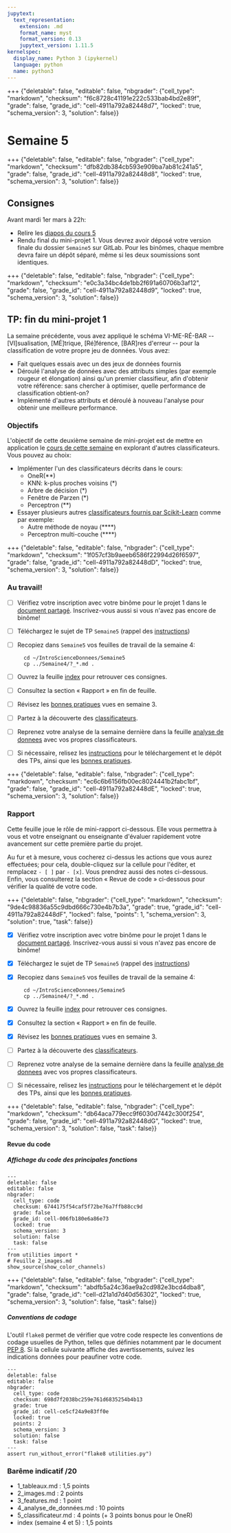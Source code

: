 ```yaml
---
jupytext:
  text_representation:
    extension: .md
    format_name: myst
    format_version: 0.13
    jupytext_version: 1.11.5
kernelspec:
  display_name: Python 3 (ipykernel)
  language: python
  name: python3
---
```


+++ {"deletable": false, "editable": false, "nbgrader": {"cell_type": "markdown", "checksum": "f6c8728c41191e222c533bab4bd2e89f", "grade": false, "grade_id": "cell-4911a792a82448d7", "locked": true, "schema_version": 3, "solution": false}}

# Semaine 5

+++ {"deletable": false, "editable": false, "nbgrader": {"cell_type": "markdown", "checksum": "dfb82db384cb593e909ba7ab81c241a5", "grade": false, "grade_id": "cell-4911a792a82448d8", "locked": true, "schema_version": 3, "solution": false}}

## Consignes

Avant mardi 1er mars à 22h:
- Relire les [diapos du cours 5](CM5.md)
- Rendu final du mini-projet 1. Vous devrez avoir déposé votre version
  finale du dossier `Semaine5` sur GitLab. Pour les binômes, chaque
  membre devra faire un dépôt séparé, même si les deux soumissions
  sont identiques.

+++ {"deletable": false, "editable": false, "nbgrader": {"cell_type": "markdown", "checksum": "e0c3a34bc4de1bb2f691a60706b3af12", "grade": false, "grade_id": "cell-4911a792a82448d9", "locked": true, "schema_version": 3, "solution": false}}

## TP: fin du mini-projet 1

La semaine précédente, vous avez appliqué le schéma VI-ME-RÉ-BAR --
[VI]sualisation, [MÉ]trique, [Ré]férence, [BAR]res d'erreur -- pour la
classification de votre propre jeu de données. Vous avez:

- Fait quelques essais avec un des jeux de données fournis
- Déroulé l'analyse de données avec des attributs simples (par exemple
  rougeur et élongation) ainsi qu'un premier classifieur, afin
  d'obtenir votre référence: sans chercher à optimiser, quelle
  performance de classification obtient-on?
- Implémenté d'autres attributs et déroulé à nouveau l'analyse pour
  obtenir une meilleure performance.

### Objectifs

L'objectif de cette deuxième semaine de mini-projet est de mettre en
application le [cours de cette semaine](CM5.md) en explorant d'autres
classificateurs. Vous pouvez au choix:

- Implémenter l'un des classificateurs décrits dans le cours:
  - OneR(**)
  - KNN: k-plus proches voisins (*)
  - Arbre de décision (*)
  - Fenêtre de Parzen (*)
  - Perceptron (**)
- Essayer plusieurs autres [classificateurs fournis par Scikit-Learn](https://scikit-learn.org/stable/auto_examples/classification/plot_classifier_comparison.html) comme par exemple:
  - Autre méthode de noyau (****)
  - Perceptron multi-couche (****)

+++ {"deletable": false, "editable": false, "nbgrader": {"cell_type": "markdown", "checksum": "1f057cf3b9aeeb6586f22994d26f6597", "grade": false, "grade_id": "cell-4911a792a82448dD", "locked": true, "schema_version": 3, "solution": false}}

### Au travail!

- [ ] Vérifiez votre inscription avec votre binôme pour le projet 1
     dans le [document
     partagé](https://codimd.math.cnrs.fr/3f98v4-YT4CN2ktM6_g5lw?both).
     Inscrivez-vous aussi si vous n'avez pas encore de binôme!
- [ ] Téléchargez le sujet de TP `Semaine5` (rappel des
     [instructions](http://nicolas.thiery.name/Enseignement/IntroScienceDonnees/Devoirs/Semaine1/index.html#telechargement-et-depot-des-tps))
- [ ] Recopiez dans `Semaine5` vos feuilles de travail de la semaine 4:

        cd ~/IntroScienceDonnees/Semaine5
        cp ../Semaine4/?_*.md .

- [ ] Ouvrez la feuille [index](index.md) pour retrouver ces consignes.
- [ ] Consultez la section « Rapport » en fin de feuille.
- [ ] Révisez les [bonnes pratiques](../Semaine3/1_bonnes_pratiques.md)
	 vues en semaine 3.
- [ ] Partez à la découverte des [classificateurs](5_classificateurs.md).
- [ ] Reprenez votre analyse de la semaine dernière dans la feuille
     [analyse de donnees](4_analyse_de_donnees.md) avec vos propres
     classificateurs.


- [ ] Si nécessaire, relisez les
     [instructions](http://nicolas.thiery.name/Enseignement/IntroScienceDonnees/Students/Semaine1/index.html#telechargement-et-depot-des-tps)
     pour le téléchargement et le dépôt des TPs, ainsi que les 
	 [bonnes pratiques](http://nicolas.thiery.name/Enseignement/IntroScienceDonnees/Students/Semaine1/index.html#bonnes-pratiques).

+++ {"deletable": false, "editable": false, "nbgrader": {"cell_type": "markdown", "checksum": "ec6c6b6156fb00ec8024441b2fabc1bf", "grade": false, "grade_id": "cell-4911a792a82448dE", "locked": true, "schema_version": 3, "solution": false}}

### Rapport

Cette feuille joue le rôle de mini-rapport ci-dessous. Elle vous
permettra à vous et votre enseignant ou enseignante d'évaluer rapidement votre
avancement sur cette première partie du projet. 

Au fur et à mesure, vous cocherez ci-dessus les actions que vous aurez
effectuées; pour cela, double-cliquez sur la cellule pour l'éditer, et
remplacez `- [ ]` par `- [x]`. Vous prendrez aussi des notes
ci-dessous. Enfin, vous consulterez la section « Revue de code »
ci-dessous pour vérifier la qualité de votre code.

+++ {"deletable": false, "nbgrader": {"cell_type": "markdown", "checksum": "9de4c98836a55c9dbd666c730e4b7b3a", "grade": true, "grade_id": "cell-4911a792a82448dF", "locked": false, "points": 1, "schema_version": 3, "solution": true, "task": false}}

- [x] Vérifiez votre inscription avec votre binôme pour le projet 1
     dans le [document
     partagé](https://codimd.math.cnrs.fr/3f98v4-YT4CN2ktM6_g5lw?both).
     Inscrivez-vous aussi si vous n'avez pas encore de binôme!
- [x] Téléchargez le sujet de TP `Semaine5` (rappel des
     [instructions](http://nicolas.thiery.name/Enseignement/IntroScienceDonnees/Devoirs/Semaine1/index.html#telechargement-et-depot-des-tps))
- [x] Recopiez dans `Semaine5` vos feuilles de travail de la semaine 4:

        cd ~/IntroScienceDonnees/Semaine5
        cp ../Semaine4/?_*.md .

- [x] Ouvrez la feuille [index](index.md) pour retrouver ces consignes.
- [x] Consultez la section « Rapport » en fin de feuille.
- [x] Révisez les [bonnes pratiques](../Semaine3/1_bonnes_pratiques.md)
	 vues en semaine 3.
- [ ] Partez à la découverte des [classificateurs](5_classificateurs.md).
- [ ] Reprenez votre analyse de la semaine dernière dans la feuille
     [analyse de donnees](4_analyse_de_donnees.md) avec vos propres
     classificateurs.


- [ ] Si nécessaire, relisez les
     [instructions](http://nicolas.thiery.name/Enseignement/IntroScienceDonnees/Students/Semaine1/index.html#telechargement-et-depot-des-tps)
     pour le téléchargement et le dépôt des TPs, ainsi que les 
	 [bonnes pratiques](http://nicolas.thiery.name/Enseignement/IntroScienceDonnees/Students/Semaine1/index.html#bonnes-pratiques).

+++ {"deletable": false, "editable": false, "nbgrader": {"cell_type": "markdown", "checksum": "db64aca779ecc9f6030d7442c300f254", "grade": false, "grade_id": "cell-4911a792a82448dG", "locked": true, "schema_version": 3, "solution": false, "task": false}}

#### Revue du code

##### Affichage du code des principales fonctions

```{code-cell} ipython3
---
deletable: false
editable: false
nbgrader:
  cell_type: code
  checksum: 6744175f54caf5f72be76a7ffb88cc9d
  grade: false
  grade_id: cell-006fb180e6a86e73
  locked: true
  schema_version: 3
  solution: false
  task: false
---
from utilities import *
# Feuille 2_images.md
show_source(show_color_channels)
```

+++ {"deletable": false, "editable": false, "nbgrader": {"cell_type": "markdown", "checksum": "abdfb5a24c36ae9a2cd982e3bcd4dba8", "grade": false, "grade_id": "cell-d21a1d7d40d56302", "locked": true, "schema_version": 3, "solution": false, "task": false}}

##### Conventions de codage

L'outil `flake8` permet de vérifier que votre code respecte les
conventions de codage usuelles de Python, telles que définies
notamment par le document [PEP
8](https://www.python.org/dev/peps/pep-0008/). Si la cellule suivante
affiche des avertissements, suivez les indications données pour
peaufiner votre code.

```{code-cell} ipython3
---
deletable: false
editable: false
nbgrader:
  cell_type: code
  checksum: 698d7f2038bc259e761d6835254b4b13
  grade: true
  grade_id: cell-ce5cf24a9e83ff0e
  locked: true
  points: 2
  schema_version: 3
  solution: false
  task: false
---
assert run_without_error("flake8 utilities.py")
```

### Barême indicatif /20

* 1_tableaux.md : 1,5 points 
* 2_images.md : 2 points 
* 3_features.md : 1 point
* 4_analyse_de_données.md : 10 points 
* 5_classificateur.md : 4 points (+ 3 points bonus pour le OneR)
* index (semaine 4 et 5) : 1,5 points

```{code-cell} ipython3

```
